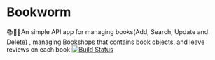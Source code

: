 # Bookworm
 📚📖🤓An simple API app for managing books(Add, Search, Update and Delete) , managing Bookshops that contains book objects, and leave reviews on each book
[![Build Status](https://travis-ci.org/AyoAlfonso/Bookworm.svg?branch=master)](https://travis-ci.org/AyoAlfonso/Bookworm)
